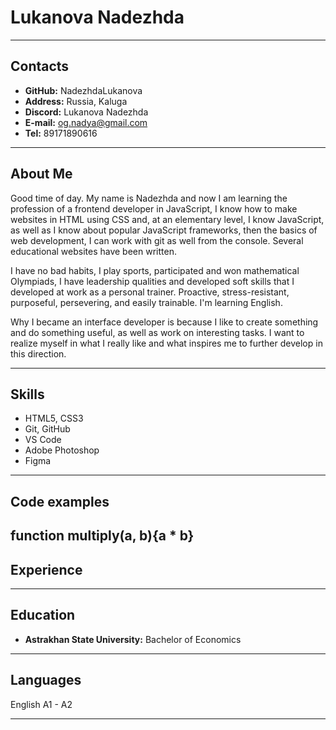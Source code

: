 # Lukanova Nadezhda

---
## Contacts
* **GitHub:** NadezhdaLukanova
* **Address:** Russia, Kaluga
* **Discord:** Lukanova Nadezhda
* **E-mail:**  og.nadya@gmail.com
* **Tel:** 89171890616

---
## About Me
Good time of day.
My name is Nadezhda and now I am learning the profession of a frontend developer in JavaScript, I know how to make websites in HTML using CSS and, at an elementary level, I know JavaScript, as well as I know about popular JavaScript frameworks, then the basics of web development, I can work with git as well from the console. Several educational websites have been written.

I have no bad habits, I play sports, participated and won mathematical Olympiads, I have leadership qualities and developed soft skills that I developed at work as a personal trainer. Proactive, stress-resistant, purposeful, persevering, and easily trainable. I'm learning English.

Why I became an interface developer is because I like to create something and do something useful, as well as work on interesting tasks. I want to realize myself in what I really like and what inspires me to further develop in this direction.

---
## Skills
* HTML5,  CSS3
* Git, GitHub
* VS Code
* Adobe Photoshop
* Figma
---
## Code examples
function multiply(a, b){a * b}
---
## Experience

---
## Education
* **Astrakhan State University:** Bachelor of Economics
---
## Languages
English A1 - A2 

---
